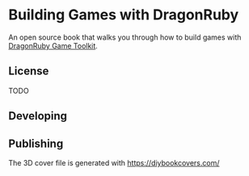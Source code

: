 # Building Games with DragonRuby

An open source book that walks you through how to build games with [DragonRuby Game Toolkit](https://dragonruby.org/toolkit/game).

## License

TODO

## Developing

## Publishing

The 3D cover file is generated with https://diybookcovers.com/
